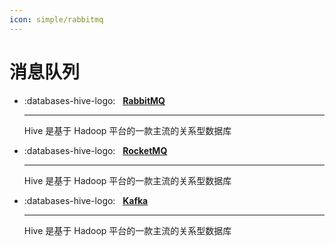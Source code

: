 ```yaml
---
icon: simple/rabbitmq
---
```


# 消息队列

<div class="grid cards" markdown>

- :databases-hive-logo: &nbsp; __[RabbitMQ][rabbitmq]__

    ---
    Hive 是基于 Hadoop 平台的一款主流的关系型数据库

- :databases-hive-logo: &nbsp; __[RocketMQ][rocketmq]__

    ---
    Hive 是基于 Hadoop 平台的一款主流的关系型数据库

- :databases-hive-logo: &nbsp; __[Kafka][kafka]__

    ---
    Hive 是基于 Hadoop 平台的一款主流的关系型数据库

</div>

[rabbitmq]: https://mingminyu.github.io/docs_rabbitmq
[rocketmq]: https://mingminyu.github.io/docs_rocketmq
[kafka]: https://mingminyu.github.io/docs_kafka
